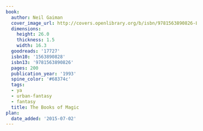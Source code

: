 ```yaml
---
book:
  author: Neil Gaiman
  cover_image_url: http://covers.openlibrary.org/b/isbn/9781563890826-L.jpg
  dimensions:
    height: 26.0
    thickness: 1.5
    width: 16.3
  goodreads: '17727'
  isbn10: '1563890828'
  isbn13: '9781563890826'
  pages: 200
  publication_year: '1993'
  spine_color: '#68374c'
  tags:
  - ya
  - urban-fantasy
  - fantasy
  title: The Books of Magic
plan:
  date_added: '2015-07-02'
---
```

